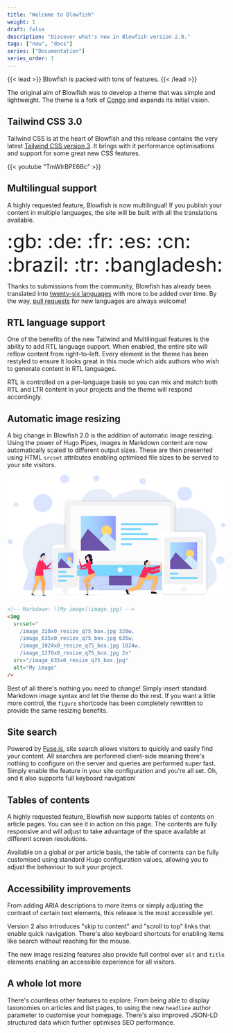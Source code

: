 ```yaml
---
title: "Welcome to Blowfish"
weight: 1
draft: false
description: "Discover what's new in Blowfish version 2.0."
tags: ["new", "docs"]
series: ["Documentation"]
series_order: 1
---
```


{{< lead >}}
Blowfish is packed with tons of features.
{{< /lead >}}

The original aim of Blowfish was to develop a theme that was simple and lightweight. The theme is a fork of <a target="_blank" href="https://github.com/nunocoracao/congo">Congo</a> and expands its initial vision.

## Tailwind CSS 3.0

Tailwind CSS is at the heart of Blowfish and this release contains the very latest [Tailwind CSS version 3](https://tailwindcss.com/blog/tailwindcss-v3). It brings with it performance optimisations and support for some great new CSS features.

{{< youtube "TmWIrBPE6Bc" >}}

## Multilingual support

A highly requested feature, Blowfish is now multilingual! If you publish your content in multiple languages, the site will be built with all the translations available.

<div class="text-2xl text-center" style="font-size: 2.8rem">:gb: :de: :fr: :es: :cn: :brazil: :tr: :bangladesh:</div>

Thanks to submissions from the community, Blowfish has already been translated into [twenty-six languages](https://github.com/nunocoracao/blowfish/tree/main/i18n) with more to be added over time. By the way, [pull requests](https://github.com/nunocoracao/blowfish/pulls) for new languages are always welcome!

## RTL language support

One of the benefits of the new Tailwind and Multilingual features is the ability to add RTL language support. When enabled, the entire site will reflow content from right-to-left. Every element in the theme has been restyled to ensure it looks great in this mode which aids authors who wish to generate content in RTL languages.

RTL is controlled on a per-language basis so you can mix and match both RTL and LTR content in your projects and the theme will respond accordingly.

## Automatic image resizing

A big change in Blowfish 2.0 is the addition of automatic image resizing. Using the power of Hugo Pipes, images in Markdown content are now automatically scaled to different output sizes. These are then presented using HTML `srcset` attributes enabling optimised file sizes to be served to your site visitors.

![](image-resizing.png)

```html
<!-- Markdown: ![My image](image.jpg) -->
<img
  srcset="
    /image_320x0_resize_q75_box.jpg 320w,
    /image_635x0_resize_q75_box.jpg 635w,
    /image_1024x0_resize_q75_box.jpg 1024w,
    /image_1270x0_resize_q75_box.jpg 2x"
  src="/image_635x0_resize_q75_box.jpg"
  alt="My image"
/>
```

Best of all there's nothing you need to change! Simply insert standard Markdown image syntax and let the theme do the rest. If you want a little more control, the `figure` shortcode has been completely rewritten to provide the same resizing benefits.


## Site search

Powered by [Fuse.js](https://fusejs.io), site search allows visitors to quickly and easily find your content. All searches are performed client-side meaning there's nothing to configure on the server and queries are performed super fast. Simply enable the feature in your site configuration and you're all set. Oh, and it also supports full keyboard navigation!

## Tables of contents

A highly requested feature, Blowfish now supports tables of contents on article pages. You can see it in action on this page. The contents are fully responsive and will adjust to take advantage of the space available at different screen resolutions.

Available on a global or per article basis, the table of contents can be fully customised using standard Hugo configuration values, allowing you to adjust the behaviour to suit your project.

## Accessibility improvements

From adding ARIA descriptions to more items or simply adjusting the contrast of certain text elements, this release is the most accessible yet.

Version 2 also introduces "skip to content" and "scroll to top" links that enable quick navigation. There's also keyboard shortcuts for enabling items like search without reaching for the mouse.

The new image resizing features also provide full control over `alt` and `title` elements enabling an accessible experience for all visitors.

## A whole lot more

There's countless other features to explore. From being able to display taxonomies on articles and list pages, to using the new `headline` author parameter to customise your homepage. There's also improved JSON-LD structured data which further optimises SEO performance. 